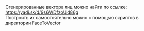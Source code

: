 Сгенерированные вектора лиц можно найти по ссылке: https://yadi.sk/d/9s6WDfzoUid86g  
Построить их самостоятельно можно с помощью скриптов в директории FaceToVector
